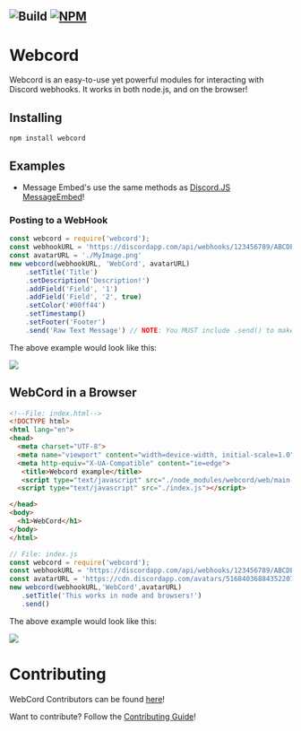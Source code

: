 ![Build](https://github.com/ITS-NIGHTOWL/Webcord/workflows/TypeScript%20CI/badge.svg) [![NPM](https://nodei.co/npm/webcord.png?downloads=true&downloadRank=true&stars=true)](https://nodei.co/npm/webcord/)
--------------------------------------------------------------------------------------------		
 # Webcord		
 Webcord is an easy-to-use yet powerful modules for interacting with Discord webhooks. It works in both node.js, and on the browser!		

  ## Installing		

  ```		
 npm install webcord		
 ```		

  ## Examples		

  * Message Embed's use the same methods as [Discord.JS MessageEmbed](https://discord.js.org/#/docs/main/stable/class/MessageEmbed)!		

  ### Posting to a WebHook		
 ```js		
 const webcord = require('webcord');		
 const webhookURL = 'https://discordapp.com/api/webhooks/123456789/ABCDEFGHIJKLMNOPQRSTUZWXYZ'		
 const avatarURL = './MyImage.png'		
 new webcord(webhookURL, 'WebCord', avatarURL)		
     .setTitle('Title')		
     .setDescription('Description!')		
     .addField('Field', '1')		
     .addField('Field', '2', true)		
     .setColor('#00ff44')		
     .setTimestamp()		
     .setFooter('Footer')		
     .send('Raw Text Message') // NOTE: You MUST include .send() to make the WebHook POST request, but you do not have to include any arguments if you don't want to!		
 ```		
 The above example would look like this:		

  <img src='https://cdn.discordapp.com/attachments/580515184184131584/707843551719063633/unknown.png'>		

  ## WebCord in a Browser		

  ```html		
 <!--File: index.html-->		
 <!DOCTYPE html>		
 <html lang="en">		
 <head>		
 	<meta charset="UTF-8">		
 	<meta name="viewport" content="width=device-width, initial-scale=1.0">		
 	<meta http-equiv="X-UA-Compatible" content="ie=edge">		
     <title>Webcord example</title>		
     <script type="text/javascript" src="./node_modules/webcord/web/main.js"></script>		
 	<script type="text/javascript" src="./index.js"></script>		

  </head>		
 <body>		
 	<h1>WebCord</h1>		
 </body>		
 </html>		
 ```		
 ```js		
 // File: index.js		
 const webcord = require('webcord');		
 const webhookURL = 'https://discordapp.com/api/webhooks/123456789/ABCDEFGHIJKLMNOPQRSTUZWXYZ'		
 const avatarURL = 'https://cdn.discordapp.com/avatars/516840368843522073/1040b30414894c8e427ccae7a96d3718.webp?size=128'		
 new webcord(webhookURL,'WebCord',avatarURL)		
 	.setTitle('This works in node and browsers!')		
 	.send()		
 ```		
 The above example would look like this:		

  <img src='https://cdn.discordapp.com/attachments/580515184184131584/707844501888172063/unknown.png'>		

  # Contributing		
 WebCord Contributors can be found [here](https://github.com/ITS-NIGHTOWL/Webcord/graphs/contributors)!		

  Want to contribute? Follow the [Contributing Guide](https://github.com/ITS-NIGHTOWL/Webcord/blob/master/CONTRIBUTING.md)!		
